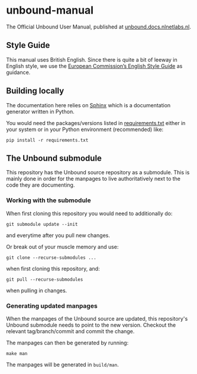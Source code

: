 # unbound-manual
The Official Unbound User Manual, published at [unbound.docs.nlnetlabs.nl](https://unbound.docs.nlnetlabs.nl/).


## Style Guide

This manual uses British English. Since there is quite a bit of leeway in
English style, we use the [European Commission’s English Style Guide] as
guidance.

[European Commission’s English Style Guide]: https://ec.europa.eu/info/sites/info/files/styleguide_english_dgt_en.pdf


## Building locally

The documentation here relies on [Sphinx](https://www.sphinx-doc.org) which is
a documentation generator written in Python.

You would need the packages/versions listed in [requirements.txt](requirements.txt) either in your system or in your Python environment (recommended) like:
```
pip install -r requirements.txt
```


## The Unbound submodule

This repository has the Unbound source repository as a submodule.
This is mainly done in order for the manpages to live authoritatively next to
the code they are documenting.

### Working with the submodule

When first cloning this repository you would need to additionally do:
```
git submodule update --init

```
and everytime after you pull new changes.

Or break out of your muscle memory and use:
```
git clone --recurse-submodules ...
```
when first cloning this repository, and:
```
git pull --recurse-submodules
```
when pulling in changes.

### Generating updated manpages

When the manpages of the Unbound source are updated, this repository's Unbound
submodule needs to point to the new version.
Checkout the relevant tag/branch/commit and commit the change.

The manpages can then be generated by running:
```
make man
```
The manpages will be generated in `build/man`.
